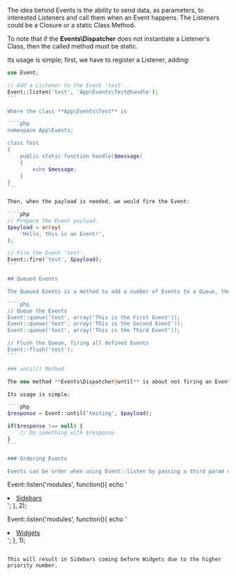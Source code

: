 The idea behind Events is the ability to send data, as parameters, to interested Listeners and call them when an Event happens. The Listeners could be a Closure or a static Class Method.

To note that if the **Events\Dispatcher** does not instantiate a Listener's Class, then the called method must be static.

Its usage is simple; first, we have to register a Listener, adding:

````php
use Event;

// Add a Listener to the Event 'test'.
Event::listen('test', 'App\Events\Test@handle');
```

Where the class **App\Events\Test** is

````php
namespace App\Events;

class Test
{
    public static function handle($message)
    {
        echo $message;
    }
}
```

Then, when the payload is needed, we would fire the Event:

````php
// Prepare the Event payload.
$payload = array(
    'Hello, this is an Event!',
);

// Fire the Event 'test'.
Event::fire('test', $payload);
```

## Queued Events

The Queued Events is a method to add a number of Events to a Queue, then firing them together, flushing the Queue. E.g

````php
// Queue the Events
Event::queue('test', array('This is the First Event'));
Event::queue('test', array('This is the Second Event'));
Event::queue('test', array('This is the Third Event'));

// Flush the Queue, firing all defined Events
Event::flush('test');
```

### until() Method

The new method **Events\Dispatcher@until** is about not firing an Event until the first Listener returns a valid and non-null response. 

Its usage is simple:

````php
$response = Event::until('testing', $payload);

if($response !== null) {
    // Do something with $response
}
```

### Ordering Events

Events can be order when using Event::listen by passing a third param of priority. It defaults to 0 the idea being the higher the number the higher priority is has.

````
Event::listen('modules', function(){
	echo '<li><a href="'.site_url('admin/sidebars').'"><i class="fa fa-cubes"></i> Sidebars</a></li>';
}, 2);

Event::listen('modules', function(){
	echo '<li><a href="'.site_url('admin/widgets').'"><i class="fa fa-cubes"></i> Widgets</a></li>';
}, 1);
````

This will result in Sidebars coming before Widgets due to the higher priority number.